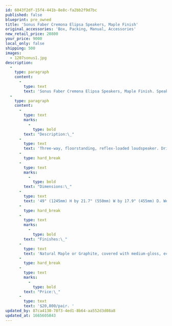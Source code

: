```yaml
---
id: 6043f2df-15f4-441b-8e8c-fa2bb2f9d7bc
published: false
blueprint: pre_owned
title: 'Sonus Faber Cremona Elipsa Speakers, Maple Finish'
original_accessories: 'Box, Packing, Manual, Accessories'
new_retail_price: 20800
your_price: 9000
local_only: false
shipping: 500
images:
  - 1207sonus1.jpg
description:
  -
    type: paragraph
    content:
      -
        type: text
        text: 'Sonus Faber Cremona Elipsa Speakers, Maple Finish. Speakers are in excellent physical and functional condition with original boxes and packing. Beautifully musical sounding and gorgeous looking speaker for those that value warmth and tonal richness over analytical detail and mechanical definition.  '
  -
    type: paragraph
    content:
      -
        type: text
        marks:
          -
            type: bold
        text: "Description:\_"
      -
        type: text
        text: 'Three-way, floorstanding, reflex-loaded loudspeaker. Drive-units: 1" (25mm) ring-radiator tweeter; 6" (150mm) wood-fiber –cone midrange unit; 10.25" (260mm) aluminum/magnesium alloy-cone woofer. Crossover frequencies: 250Hz, 2.3kHz. Crossover slopes: second-order. Frequency range: 35Hz –30kHz. Nominal impedance: 4 ohms. Sensitivity: 91dB/2.83V/m. Recommended amplification: 50 –250W (without clipping).'
      -
        type: hard_break
      -
        type: text
        marks:
          -
            type: bold
        text: "Dimensions:\_"
      -
        type: text
        text: '49" (1245mm) H by 21.7" (550mm) W by 17.9" (455mm) D. Weight: 107 lbs (48.5kg) each, net; 250 lbs/pair (113.5kg), shipping.'
      -
        type: hard_break
      -
        type: text
        marks:
          -
            type: bold
        text: "Finishes:\_"
      -
        type: text
        text: 'Natural Maple or Graphite, covered with medium-gloss, ecologically sensitive lacquer.'
      -
        type: hard_break
      -
        type: text
        marks:
          -
            type: bold
        text: "Price:\_"
      -
        type: text
        text: '$20,800/pair. '
updated_by: 87ca4130-78f3-4ed1-8b64-aa552d3d08a8
updated_at: 1665605843
---
```

